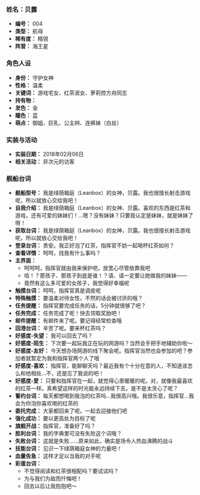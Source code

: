 ### 姓名：贝露
* **编号：** 004
* **类型：** 航母
* **稀有度：** 精锐
* **阵营：** 海王星


### 角色人设
* **身份：** 守护女神
* **性格：** 温柔
* **关键词：** 游戏宅女、红茶淑女、萝莉控方舟同志
* **持有物：** 
* **发色：** 金
* **瞳色：** 蓝
* **萌点：** 御姐、巨乳、公主辫、连裤袜（白丝）


### 实装与活动
* **实装日期：** 2018年02月06日
* **相关活动：** 异次元的访客


### 舰船台词
* **舰船型号：** 我是绿荫箱庭（Leanbox）的女神，贝露。我也很擅长射击游戏呢，所以就放心交给我吧！
* **自我介绍：** 我是绿荫箱庭（Leanbox）的女神、贝露。喜欢的东西是红茶和游戏，还有可爱的妹妹们！…嗯？没有妹妹？只要我认定是妹妹，就是妹妹了呀！
* **获取台词：** 我是绿荫箱庭（Leanbox）的女神，贝露。我也很擅长射击游戏呢，所以就放心交给我吧！
* **登录台词：** 贵安。我正好泡了红茶，指挥官不妨一起喝杯红茶如何？
* **查看详情：** 呵呵，找我有什么事吗？
* **主界面：**
  * 呵呵呵，指挥官就由我来保护吧，放宽心尽管依靠我吧
  * 哈！？那孩子、那孩子到底是谁！？请、请一定要让她做我的妹妹——
  * 竟然有这么多可爱的女孩子，我觉得好幸福呢
* **触摸台词：** 呵呵，指挥官真是调皮呢
* **特殊触摸：** 要温柔对待女性，不然的话会被讨厌的哦？
* **任务提醒：** 指挥官要完成任务的话，5分钟就很够了吧？
* **任务完成：** 任务完成了呢！快去领取奖励吧！
* **邮件提醒：** 有邮件来了呢。要记得经常检查哦
* **回港台词：** 辛苦了呢。要来杯红茶吗？
* **好感度-失望：** 我可以回去了吗？
* **好感度-陌生：** 下次要一起玩我正在玩的网游吗？当然会手把手地辅助你啦～
* **好感度-友好：** 今天想办场网游的线下聚会呢。指挥官当然也会参加的吧？参加者就暂定为我和指挥官两个人了哦
* **好感度-喜欢：** 指挥官，能聊聊天吗？最近我有个十分在意的人，不知道该怎么和他相处…不，还是忘了我说的吧！
* **好感度-爱：** 只要和指挥官在一起，就觉得心里暖暖的呢。对，就像我最喜欢的红茶一样。真希望这样的时光能永远持续下去，是不是太贪心了呢？
* **誓约台词：** 每天都想喝到我泡的红茶吗…我很高兴哦。我很乐意，指挥官…我会为你泡你喜欢喝的红茶的
* **委托完成：** 大家都回来了呢。一起去迎接他们吧
* **强化成功：** 要以更高处为目标了呢
* **旗舰开战：** 指挥官，准备好了吗？
* **胜利台词：** 我的字典里可没有失败这个词哦？
* **失败台词：** 这就是失败……原来如此，确实是场令人热血沸腾的战斗
* **技能台词：** 见识一下绿荫箱庭女神的力量吧！
* **血量告急：** 这样才足以当我的对手呢
* **彩蛋台词：**
  * 不觉得阅读和红茶很相配吗？要试试吗？
  * 为与我们为敌而忏悔吧！
  * 回去以后让我抱抱吧～
